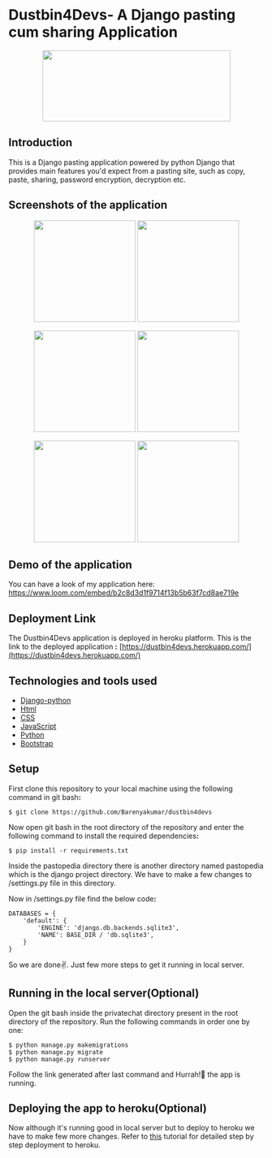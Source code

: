 # Dustbin4Devs- A Django pasting cum sharing Application

<p align="center">
  <img width="370" height="140" src="https://i.ibb.co/GQz42cw/image.png">
</p>

## Introduction
This is a Django pasting application powered by python Django that provides main features you'd expect from a pasting site, such as copy, paste, sharing, password encryption, decryption etc. 


## Screenshots of the application
<p float="left" align="center">
  <img src="https://i.ibb.co/qkJFydD/image.png" width="200" />
  <img src="https://i.ibb.co/GQz42cw/image.png" width="200" /> 
</p>
<p float="left" align="center">
  <img src="https://i.ibb.co/prDpt4z/image.png" width="200" />
  <img src="https://i.ibb.co/Zc61mjh/image.png" width="200" /> 
</p>
<p float="left" align="center">
  <img src="https://i.ibb.co/RBbXnZK/image.png" width="200" />
  <img src="https://i.ibb.co/5knDgNX/image.png" width="200" /> 
</p>


## Demo of the application
 You can have a look of my application here: https://www.loom.com/embed/b2c8d3d1f9714f13b5b63f7cd8ae719e


## Deployment Link
The Dustbin4Devs application is deployed in heroku platform. This is the link to the deployed application <b>:</b>
 [https://dustbin4devs.herokuapp.com/](https://dustbin4devs.herokuapp.com/)


 
## Technologies and tools used
* [Django-python](https://www.djangoproject.com/)
* [Html](https://www.w3schools.com/html/)
* [CSS](https://www.w3schools.com/Css/)
* [JavaScript](https://www.w3schools.com/js/DEFAULT.asp)
* [Python](https://www.python.org/doc/)
* [Bootstrap](https://getbootstrap.com/)



## Setup
First clone this repository to your local machine using the following command in git bash<b>:</b>
```
$ git clone https://github.com/Barenyakumar/dustbin4devs
```
Now open git bash in the root directory of the repository and enter the following command to install the required dependencies<b>:</b>
```
$ pip install -r requirements.txt
``` 
Inside the pastopedia directory there is another directory named pastopedia which is the django project directory. We have to make a few changes to /settings.py file in this directory.



Now in /settings.py file find the below code<b>:</b>
```
DATABASES = {
    'default': {
        'ENGINE': 'django.db.backends.sqlite3',
        'NAME': BASE_DIR / 'db.sqlite3',
    }
}
```

So we are done✌. Just few more steps to get it running in local server.

## Running in the local server(Optional)
Open the git bash inside the privatechat directory present in the root directory of the repository.
Run the following commands in order one by one:
```
$ python manage.py makemigrations
$ python manage.py migrate
$ python manage.py runserver
```
Follow the link generated after last command and Hurrah!🎉 the app is running.

## Deploying the app to heroku(Optional)
Now although it's running good in local server but to deploy to heroku we have to make few more changes. Refer to [this](https://www.youtube.com/watch?v=UkokhawLKDU&list=WL&index=39) tutorial for detailed step by step deployment to heroku.


